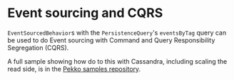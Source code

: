 # Event sourcing and CQRS

`EventSourcedBehavior`s with the `PersistenceQuery`'s `eventsByTag` query can be used to do Event sourcing with Command and
Query Responsibility Segregation (CQRS).

A full sample showing how do to this with Cassandra, including scaling the read side, is in the [Pekko samples repository](https://github.com/apache/pekko-samples/tree/main/pekko-sample-cqrs-scala).
